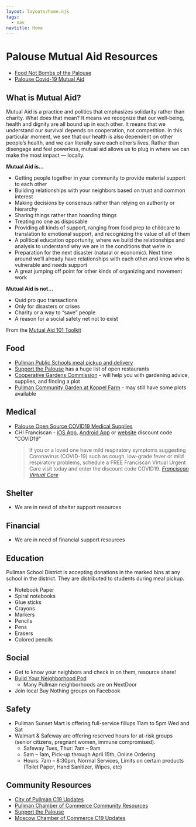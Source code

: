 ```yaml
---
layout: layouts/home.njk
tags:
  - nav
navtitle: Home
---
```


# Palouse Mutual Aid Resources

- [Food Not Bombs of the Palouse](https://www.facebook.com/FNBPalouse)
- [Palouse Covid-19 Mutual Aid](https://www.facebook.com/palouse.covid19.mutual.aid/)

## What is Mutual Aid?

Mutual Aid is a practice and politics that emphasizes solidarity rather than charity. What does that mean? It means we recognize that our well-being, health and dignity are all bound up in each other. It means that we understand our survival depends on cooperation, not competition. In this particular moment, we see that our health is also dependent on other people’s health, and we can literally save each other’s lives. Rather than disengage and feel powerless, mutual aid allows us to plug in where we can make the most impact — locally.

**Mutual Aid is…**

- Getting people together in your community to provide material support to each other
- Building relationships with your neighbors based on trust and common interest
- Making decisions by consensus rather than relying on authority or hierarchy
- Sharing things rather than hoarding things
- Treating no one as disposable
- Providing all kinds of support, ranging from food prep to childcare to translation to emotional support, and recognizing the value of all of them
- A political education opportunity, where we build the relationships and analysis to understand why we are in the conditions that we’re in
- Preparation for the next disaster (natural or economic). Next time around we’ll already have relationships with each other and know who is vulnerable and needs support
- A great jumping off point for other kinds of organizing and movement work

**Mutual Aid is not…**

- Quid pro quo transactions
- Only for disasters or crises
- Charity or a way to “save” people
- A reason for a social safety net not to exist

From the [Mutual Aid 101 Toolkit](https://gdoc.pub/doc/e/2PACX-1vRMxV09kdojzMdyOfapJUOB6Ko2_1iAfIm8ELeIgma21wIt5HoTqP1QXadF01eZc0ySrPW6VtU_veyp)

## Food

- [Pullman Public Schools meal pickup and delivery](https://www.pullmanschools.org/apps/pages/index.jsp?uREC_ID=1668785&type=d&pREC_ID=1853685)
- [Support the Palouse](http://palouseinfo.com/) has a huge list of open restaurants
- [Cooperative Gardens Commission](https://coopgardens.org/) - will help you with gardening advice, supplies, and finding a plot
- [Pullman Community Garden at Koppel Farm](https://sites.google.com/site/koppelfarm/) - may still have some plots available

## Medical

- [Palouse Open Source COVID19 Medical Supplies](https://docs.google.com/forms/d/e/1FAIpQLSc_SWVOkSSGM-RiPUytk_AoCL1mj2ccQunjsLXBEGDxZT7myQ/viewform)
- CHI Franciscan - [iOS App](https://apps.apple.com/us/app/franciscan-virtual-care/id1455879959?ls=1%20), [Android App](https://play.google.com/store/apps/details?id=org.chifranciscan.android.chih.virtualcare) or [website](https://franciscanvirtualcare.org/landing.htm) discount code "COVID19"
  > If you or a loved one have mild respiratory symptoms suggesting Coronavirus (COVID-19) such as cough, low-grade fever or mild respiratory problems, schedule a FREE Franciscan Virtual Urgent Care visit today and enter the discount code COVID19.
  > _[Franciscan Virtual Care](https://franciscanvirtualcare.org/landing.htm)_

## Shelter

- We are in need of shelter support resources

## Financial

- We are in need of financial support resources

## Education

Pullman School District is accepting donations in the marked bins at any school in the district. They are distributed to students during meal pickup.
- Notebook Paper
- Spiral notebooks
- Glue sticks
- Crayons
- Markers
- Pencils
- Pens
- Erasers
- Colored pencils

## Social

- Get to know your neighbors and check in on them, resource share!
- [Build Your Neighborhood Pod](https://gdoc.pub/doc/e/2PACX-1vRMxV09kdojzMdyOfapJUOB6Ko2_1iAfIm8ELeIgma21wIt5HoTqP1QXadF01eZc0ySrPW6VtU_veyp)
  - Many Pullman neighborhoods are on NextDoor
- Join local Buy Nothing groups on Facebook

## Safety

- Pullman Sunset Mart is offering full-service fillups 11am to 5pm Wed and Sat
- Walmart & Safeway are offering reserved hours for at-risk groups (senior citizens, pregnant women, immune compromised). 
  - Safeway Tues, Thur: 7am – 9am
  - 5am – 1am, Pick-up through April 15th, Online Ordering
  - Hours: 7am – 8:30pm, Normal Services, Limits on certain products (Toilet Paper, Hand Sanitizer, Wipes, etc)

## Community Resources

- [City of Pullman C19 Updates](https://www.pullman-wa.gov/government/departments/police_department/alerts___updates)
- [Pullman Chamber of Commerce Community Resources](https://pullmanchamber.com/business-information/covid-19/)
- [Support the Palouse](http://palouseinfo.com/)
- [Moscow Chamber of Commerce C19 Updates](http://www.moscowchamber.com/covid-19)

